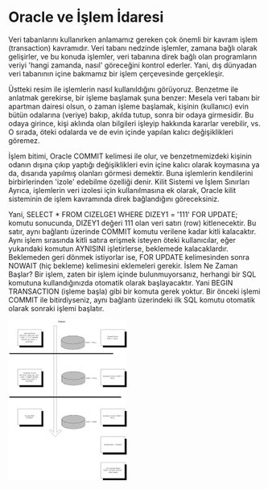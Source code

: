 # Oracle ve İşlem İdaresi

Veri tabanlarını kullanırken anlamamız gereken çok önemli bir kavram
işlem (transaction) kavramıdır. Veri tabanı nedzinde işlemler, zamana
bağlı olarak gelişirler, ve bu konuda işlemler, veri tabanına direk
bağlı olan programların veriyi 'hangi zamanda, nasıl' göreceğini
kontrol ederler.  Yani, dış dünyadan veri tabanının içine bakmamız bir
işlem çerçevesinde gerçekleşir.

Üstteki resim ile işlemlerin nasıl kullanıldığını görüyoruz. Benzetme
ile anlatmak gerekirse, bir işleme başlamak şuna benzer: Mesela veri
tabanı bir apartman dairesi olsun, o zaman işleme başlamak, kişinin
(kullanıcı) evin bütün odalarına (veriye) bakıp, akılda tutup, sonra
bir odaya girmesidir. Bu odaya girince, kişi aklında olan bilgileri
işleyip hakkında kararlar verebilir, vs.  O sırada, öteki odalarda ve
de evin içinde yapılan kalıcı değişiklikleri göremez.

İşlem bitimi, Oracle COMMIT kelimesi ile olur, ve benzetmemizdeki
kişinin odanın dışına çıkıp yaptığı değişiklikleri evin içine kalıcı
olarak koymasına ya da, dısarıda yapılmış olanları görmesi demektir.
Buna işlemlerin kendilerini birbirlerinden 'izole' edebilme özelliği
denir.  Kilit Sistemi ve İşlem Sınırları Ayrıca, işlemlerin veri
izolesi için kullanılmasına ek olarak, Oracle kilit sisteminin de
işlem kavramında direk bağlandığını göreceksiniz.

Yani, SELECT * FROM CIZELGE1 WHERE DIZEY1 = '111' FOR UPDATE; komutu
sonucunda, DIZEY1 değeri 111 olan veri satırı (row) kitlenecektir. Bu
satır, aynı bağlantı üzerinde COMMIT komutu verilene kadar kitli
kalacaktır.  Aynı işlem sırasında kitli satıra erişmek isteyen öteki
kullanıcılar, eğer yukarıdaki komutun AYNISINI işletirlerse, beklemede
kalacaklardır.  Beklemeden geri dönmek istiyorlar ise, FOR UPDATE
kelimesinden sonra NOWAIT (hiç bekleme) kelimesini eklemeleri gerekir.
İslem Ne Zaman Başlar?  Bir işlem, zaten bir işlem içinde
bulunmuyorsanız, herhangi bir SQL komutuna kullandığınızda otomatik
olarak başlayacaktır. Yani BEGIN TRANSACTION (işleme başla) gibi bir
komuta gerek yoktur. Bir önceki işlemi COMMIT ile bitirdiyseniz, aynı
bağlantı üzerindeki ilk SQL komutu otomatik olarak sonraki işlemi
başlatır.

![](transaction.jpg)

